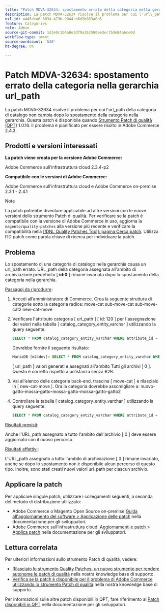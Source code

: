 ```yaml
---
title: "Patch MDVA-32634: spostamento errato della categoria nella gerarchia url_path"
description: La patch MDVA-32634 risolve il problema per cui l'url\_path della categoria di catalogo non cambia dopo lo spostamento della categoria nella gerarchia. Questa patch è disponibile quando è installato [Quality Patches Tool (QPT)](/help/announcements/adobe-commerce-announcements/magento-quality-patches-released-new-tool-to-self-serve-quality-patches.md) 1.0.16. Il problema è pianificato per essere risolto in Adobe Commerce 2.4.3.
exl-id: a445dea6-3834-479b-9044-b6d2b863a0b5
feature: Categories
role: Admin
source-git-commit: 1d2e0c1b4a8e3d79a362500ee3ec7bde84a6ce0d
workflow-type: tm+mt
source-wordcount: '530'
ht-degree: 0%

---
```


# Patch MDVA-32634: spostamento errato della categoria nella gerarchia url_path

La patch MDVA-32634 risolve il problema per cui l&#39;url\_path della categoria di catalogo non cambia dopo lo spostamento della categoria nella gerarchia. Questa patch è disponibile quando [Strumento Patch di qualità (QPT)](/help/announcements/adobe-commerce-announcements/magento-quality-patches-released-new-tool-to-self-serve-quality-patches.md) 1.0.16. Il problema è pianificato per essere risolto in Adobe Commerce 2.4.3.

## Prodotti e versioni interessati

**La patch viene creata per la versione Adobe Commerce:**

Adobe Commerce sull’infrastruttura cloud 2.3.4-p2

**Compatibile con le versioni di Adobe Commerce:**

Adobe Commerce sull’infrastruttura cloud e Adobe Commerce on-premise 2.3.1 - 2.4.1

>[!NOTE]
>
>La patch potrebbe diventare applicabile ad altre versioni con le nuove versioni dello strumento Patch di qualità. Per verificare se la patch è compatibile con la versione di Adobe Commerce in uso, aggiorna la `magento/quality-patches` alla versione più recente e verificare la compatibilità nella [[!DNL Quality Patches Tool]: pagina Cerca patch](https://devdocs.magento.com/quality-patches/tool.html#patch-grid). Utilizza l’ID patch come parola chiave di ricerca per individuare la patch.

## Problema

Lo spostamento di una categoria di catalogo nella gerarchia causa un url\_path errato. URL\_path della categoria assegnata all&#39;ambito di archiviazione predefinito \[ **id:0** \] rimane invariata dopo lo spostamento della categoria nella gerarchia.

<u>Passaggi da riprodurre</u>:

1. Accedi all’amministratore di Commerce. Crea la seguente struttura di categorie sotto la categoria radice: move-cat sub-move-cat sub-move-cat2 new-cat-move
1. Verificare l&#39;attributo categoria \[ url\_path \] \[ id: 120 \] per l&#39;assegnazione dei valori nella tabella \[ catalog\_category\_entity\_varchar \] utilizzando la query seguente:

   ```sql
   SELECT * FROM catalog_category_entity_varchar WHERE attribute_id = 120 ORDER BY value_id DESC LIMIT 4;
   ```

   Dovrebbe fornire il seguente risultato:

   ```sql
   MariaDB [m24dev]> SELECT * FROM catalog_category_entity_varchar WHERE attribute_id = 120 ORDER BY value_id DESC LIMIT 4;
   ```

   \[ url\_path \] valori generati e assegnati all&#39;ambito Tutti gli archivi \[ 0 \]. Questo è corretto rispetto a un’istanza senza B2B.
1. Vai all’elenco delle categorie back-end, trascina \[ move-cat \] e rilascialo in \[ new-cat-move \]. Ora la categoria dovrebbe assomigliare a: nuovo-gatto-mossa-gatto-mossa-gatto-mossa-gatto-gatto2
1. Controllare la tabella \[ catalog\_category\_entity\_varchar \] utilizzando la query seguente:

   ```sql
   SELECT * FROM catalog_category_entity_varchar WHERE attribute_id = 120 ORDER BY value_id DESC LIMIT 16;
   ```

<u>Risultati previsti</u>:

Anche l&#39;URL\_path assegnato a tutto l&#39;ambito dell&#39;archivio \[ 0 \] deve essere aggiornato con il nuovo percorso.

<u>Risultati effettivi</u>:

L&#39;URL\_path assegnato a tutto l&#39;ambito di archiviazione \[ 0 \] rimane invariato, anche se dopo lo spostamento non è disponibile alcun percorso di questo tipo. Inoltre, sono stati creati nuovi valori url\_path per ciascun archivio.

## Applicare la patch

Per applicare singole patch, utilizzare i collegamenti seguenti, a seconda del metodo di distribuzione utilizzato:

* Adobe Commerce o Magento Open Source on-premise [Guida all&#39;aggiornamento del software > Applicazione delle patch](https://devdocs.magento.com/guides/v2.4/comp-mgr/patching/mqp.html) nella documentazione per gli sviluppatori.
* Adobe Commerce sull’infrastruttura cloud: [Aggiornamenti e patch > Applica patch](https://devdocs.magento.com/cloud/project/project-patch.html) nella documentazione per gli sviluppatori.

## Lettura correlata

Per ulteriori informazioni sullo strumento Patch di qualità, vedere:

* [Rilasciato lo strumento Quality Patches: un nuovo strumento per rendere autonome le patch di qualità](/help/announcements/adobe-commerce-announcements/magento-quality-patches-released-new-tool-to-self-serve-quality-patches.md) nella nostra knowledge base di supporto.
* [Verifica se la patch è disponibile per il problema di Adobe Commerce utilizzando lo strumento Patch di qualità](/help/support-tools/patches-available-in-qpt-tool/check-patch-for-magento-issue-with-magento-quality-patches.md) nella nostra knowledge base di supporto.

Per informazioni sulle altre patch disponibili in QPT, fare riferimento al [Patch disponibili in QPT](https://devdocs.magento.com/quality-patches/tool.html#patch-grid) nella documentazione per gli sviluppatori.
